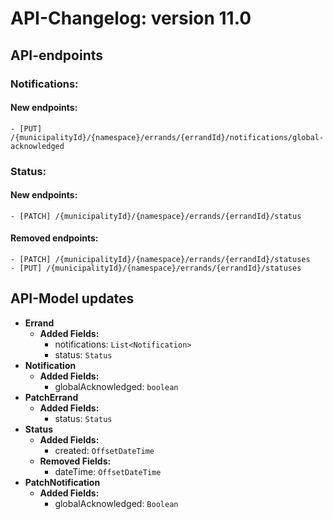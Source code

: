 # API-Changelog: version 11.0

## API-endpoints

### Notifications:

#### New endpoints:

```
- [PUT] /{municipalityId}/{namespace}/errands/{errandId}/notifications/global-acknowledged
```

### Status:

#### New endpoints:

```
- [PATCH] /{municipalityId}/{namespace}/errands/{errandId}/status
```

#### Removed endpoints:

```
- [PATCH] /{municipalityId}/{namespace}/errands/{errandId}/statuses
- [PUT] /{municipalityId}/{namespace}/errands/{errandId}/statuses
```

## API-Model updates

- **Errand**
  - **Added Fields:**
    - notifications: `List<Notification>`
    - status: `Status`
- **Notification**
  - **Added Fields:**
    - globalAcknowledged: `boolean`
- **PatchErrand**
  - **Added Fields:**
    - status: `Status`
- **Status**
  - **Added Fields:**
    - created: `OffsetDateTime`
  - **Removed Fields:**
    - dateTime: `OffsetDateTime`
- **PatchNotification**
  - **Added Fields:**
    - globalAcknowledged: `Boolean`

